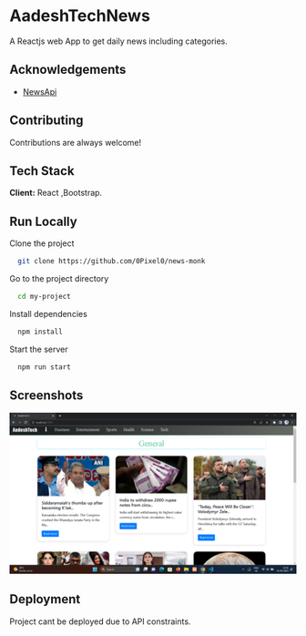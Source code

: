 
# AadeshTechNews
 A Reactjs web App to get daily news including categories.
 
## Acknowledgements

 - [NewsApi](https://newsapi.org)
 


## Contributing

Contributions are always welcome!




## Tech Stack

**Client:** React ,Bootstrap.


## Run Locally

Clone the project

```bash
  git clone https://github.com/0Pixel0/news-monk
```

Go to the project directory

```bash
  cd my-project
```

Install dependencies

```bash
  npm install
```

Start the server

```bash
  npm run start
```

## Screenshots

![App Screenshot](https://github.com/AadeshTech/react_news/blob/master/public/AadeshTech.png)

## Deployment

Project cant be deployed due to API constraints.


